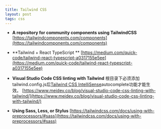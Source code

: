```yaml
---
title: Tailwind CSS
layout: post
tags: css
---
```


* **A repository for community components using TailwindCSS**
[https://tailwindcomponents.com/components](https://tailwindcomponents.com/components)

* **Tailwind + React TypeScript **
[https://medium.com/quick-code/tailwind-react-typescript-a0317155e5ee](https://medium.com/quick-code/tailwind-react-typescript-a0317155e5ee)

* **Visual Studio Code CSS linting with Tailwind**
根目录下必须添加tailwind.config.js后[Tailwind CSS IntelliSense](https://github.com/bradlc/vscode-tailwindcss)autocomplete功能才能生效。
[https://www.meidev.co/blog/visual-studio-code-css-linting-with-tailwind/](https://www.meidev.co/blog/visual-studio-code-css-linting-with-tailwind/)

* **Using Sass, Less, or Stylus**
[https://tailwindcss.com/docs/using-with-preprocessors/#sass](https://tailwindcss.com/docs/using-with-preprocessors/#sass)